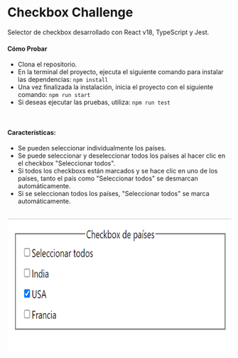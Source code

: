 # Checkbox Challenge

Selector de checkbox desarrollado con React v18, TypeScript y Jest.

#### Cómo Probar

- Clona el repositorio.
- En la terminal del proyecto, ejecuta el siguiente comando para instalar las dependencias: ```npm install```
- Una vez finalizada la instalación, inicia el proyecto con el siguiente comando: ```npm run start```
- Si deseas ejecutar las pruebas, utiliza: ```npm run test```
<br>

#### Características:

- Se pueden seleccionar individualmente los países.
- Se puede seleccionar y deseleccionar todos los países al hacer clic en el checkbox "Seleccionar todos".
- Si todos los checkboxs están marcados y se hace clic en uno de los países, tanto el país como "Seleccionar todos" se desmarcan automáticamente.
- Si se seleccionan todos los países, "Seleccionar todos" se marca automáticamente.

<br>
<img src="public/images/app.png" width="600" height="300" />
<br>